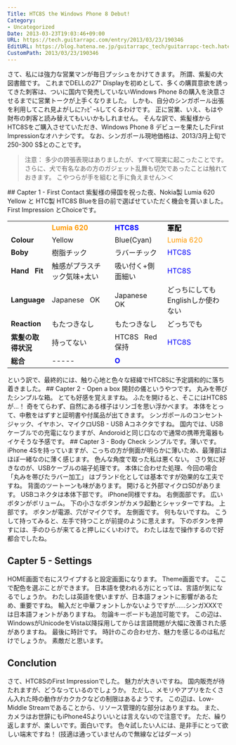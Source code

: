 ```yaml
---
Title: HTC8S the Windows Phone 8 Debut!
Category:
- Uncategorized
Date: 2013-03-23T19:03:46+09:00
URL: https://tech.guitarrapc.com/entry/2013/03/23/190346
EditURL: https://blog.hatena.ne.jp/guitarrapc_tech/guitarrapc-tech.hatenablog.com/atom/entry/11696248318757675511
CustomPath: 2013/03/23/190346
---
```


さて、私には強力な営業マンが毎日プッシュをかけてきます。 所謂、紫髪の大図書館です。 これまでDELLの27” Displayを初めとして、多くの購買意欲を誘ってきた刺客は、ついに国内で発売していないWindows Phone 8の購入を決意させるまでに営業トークが上手くなりました。 しかも、自分のシンガポール出張を利用してこれ見よがしにｱｯﾋﾟｰﾙしてくるわけです。 正に営業、いえ、もはや財布の刺客と読み替えてもいいかもしれません。 そんな訳で、紫髪様からHTC8Sをご購入させていただき、Windows Phone 8 デビューを果たしたFirst Impressionなオハナシです。 なお、シンガポール現地価格は、2013/3月上旬で250-300 S$とのことです。
<blockquote>注意： 多少の誇張表現はありましたが、すべて現実に起こったことです。 さらに、犬で有名なあの方のガジェット乱舞も切欠であったことは触れておきます。 こやつらが手を組むと手に負えません＞＜</blockquote>
## Capter 1 - First Contact
紫髪様の帰国を祝った夜、Nokia製 Lumia 620 Yellow と HTC製 HTC8S Blueを目の前で選ばせていただく機会を貰いました。 First Impression とChoiceです。
<table border="0" width="568" cellspacing="0" cellpadding="0">
<tbody>
<tr>
<td width="75" height="19"> </td>
<td width="174"><span style="color: #ff9900;"><strong>Lumia 620</strong></td>
<td width="120"><span style="color: #0000ff;"><strong>HTC8S</strong></td>
<td width="199"><span style="color: #000000;"><strong>軍配</strong></td>
</tr>
<tr>
<td align="left" height="19"><strong>Colour</strong></td>
<td align="left">Yellow</td>
<td align="left">Blue(Cyan)</td>
<td align="left"><span style="color: #ff9900;">Lumia 620</td>
</tr>
<tr>
<td align="left" height="19"><strong>Boby</strong></td>
<td align="left">樹脂チック</td>
<td align="left">ラバーチック</td>
<td align="left"><span style="color: #0000ff;">HTC8S</td>
</tr>
<tr>
<td align="left" height="19"><strong>Hand   Fit</strong></td>
<td align="left">触感がプラスチック気味+太い</td>
<td align="left">吸い付く+側面細い</td>
<td align="left"><span style="color: #0000ff;">HTC8S</td>
</tr>
<tr>
<td align="left" height="19"><strong>Language</strong></td>
<td align="left">Japanese   OK</td>
<td align="left">Japanese   OK</td>
<td align="left">どっちにしてもEnglishしか使わない</td>
</tr>
<tr>
<td align="left" height="19"><strong>Reaction</strong></td>
<td align="left">もたつきなし</td>
<td align="left">もたつきなし</td>
<td align="left">どっちでも</td>
</tr>
<tr>
<td align="left" height="19"><strong>紫髪の取得状況</strong></td>
<td align="left">持ってない</td>
<td align="left">HTC8S   Red保持</td>
<td align="left"><span style="color: #0000ff;">HTC8S</td>
</tr>
<tr>
<td align="left" height="19"><strong>総合</strong></td>
<td align="left">-----</td>
<td align="left"><strong><span style="color: #0000ff;">O</strong></td>
<td> </td>
</tr>
</tbody>
</table>
という訳で、最終的には、触り心地と色々な経緯でHTC8Sに予定調和的に落ち着きました。
## Capter 2 - Open a box
開封の儀というやつです。 丸みを帯びたシンプルな箱。 とても好感を覚えますね。
ふたを開けると、そこにはHTC8Sが…！ 奇をてらわず、自然にある様子はリンゴを思い浮かべます。
本体をとって、中敷をはずすと証明書や付属品が出てきます。 シンガポールのコンセントジャック、イヤホン、マイクロUSB - USB Aコネクタですね。 国内では、USBケーブルでの充電になりますが、Andoroidと同じ口なので通常の携帯充電器もイケそうな予感です。
## Capter 3 - Body Check
シンプルです。薄いです。 iPhone 4Sを持っていますが、こっちの方が側面が明らかに薄いため、最薄部はほぼ一緒なのに薄く感じます。
色んな角度で取った私は悪くない。
さり気に好きなのが、USBケーブルの端子処理です。 本体に合わせた処理、今回の場合「丸みを帯びたラバー加工」 はブランド化としては基本ですが効果的な工夫ですね。
背面のツートーンも味があります。 開けると外部マイクロSDがあります。
USBコネクタは本体下部です。 iPhone同様ですね。
右側面部です。 広いボタンがボリューム。 下の小さなボタンがカメラ起動とシャッターですね。
上部です。 ボタンが電源、穴がマイクです。
左側面です。 何もないですね。
こうして持ってみると、左手で持つことが前提のように思えます。 下のボタンを押すには、手のひらが来てると押しにくいわけで。 わたしは左で操作するので好都合でしたね。

## Capter 5 - Settings
HOME画面で右にスワイプすると設定画面になります。
Theme画面です。 ここで配色を選ぶことができます。
日本語を使われる方にとっては、言語が気になるでしょうか。 わたしは英語を使いますが、日本語フォントに影響があるため、重要ですね。
輸入だと中華フォントしかないようですが……シンガXXXでは日本語フォントがありますね。
勿論キーボードも追加可能です。 この辺は、WindowsがUnicodeをVista以降採用してからは言語問題が大幅に改善された感がありますね。
最後に時計です。 時計のこの合わせ方、魅力を感じるのは私だけでしょうか。 素敵だと思います。
## Conclution
さて、HTC8SのFirst Impressionでした。 魅力が大きいですね。 国内販売が待たれますが、どうなっているのでしょうか。 ただし、メモリやアプリをたくさん入れた時の動作がカクカクなどの制限はあるようです。 この辺は、Low-Middle Streamであることから、リソース管理的な部分はありますね。 また、カメラはお世辞にもiPhone4Sよりいいとは言えないので注意です。 ただ、繰り返しますが、楽しいです。面白いです。 色々試したい人には、是非手にとって欲しい端末ですね！ (技適は通っていませんので無線などはダーメっ)
